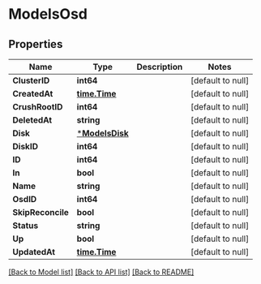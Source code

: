 # ModelsOsd

## Properties
Name | Type | Description | Notes
------------ | ------------- | ------------- | -------------
**ClusterID** | **int64** |  | [default to null]
**CreatedAt** | [**time.Time**](time.Time.md) |  | [default to null]
**CrushRootID** | **int64** |  | [default to null]
**DeletedAt** | **string** |  | [default to null]
**Disk** | [***ModelsDisk**](models.Disk.md) |  | [default to null]
**DiskID** | **int64** |  | [default to null]
**ID** | **int64** |  | [default to null]
**In** | **bool** |  | [default to null]
**Name** | **string** |  | [default to null]
**OsdID** | **int64** |  | [default to null]
**SkipReconcile** | **bool** |  | [default to null]
**Status** | **string** |  | [default to null]
**Up** | **bool** |  | [default to null]
**UpdatedAt** | [**time.Time**](time.Time.md) |  | [default to null]

[[Back to Model list]](../README.md#documentation-for-models) [[Back to API list]](../README.md#documentation-for-api-endpoints) [[Back to README]](../README.md)


